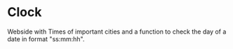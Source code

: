 # Clock
Webside with Times of important cities and a function to check the day of a date in format "ss:mm:hh".
